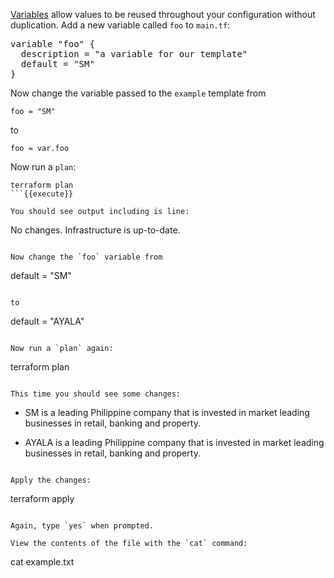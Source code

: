 [Variables](https://www.terraform.io/docs/configuration/variables.html) allow
values to be reused throughout your configuration without duplication. Add a
new variable called `foo` to `main.tf`:

<pre class="file" data-filename="main.tf">
variable "foo" {
  description = "a variable for our template"
  default = "SM"
}
</pre>

Now change the variable passed to the `example` template from

```
foo = "SM"
```

to

```
foo = var.foo
```

Now run a `plan`:

```
terraform plan
```{{execute}}

You should see output including is line:

```
No changes. Infrastructure is up-to-date.
```

Now change the `foo` variable from

```
default = "SM"
```

to

```
default = "AYALA"
```

Now run a `plan` again:

```
terraform plan
```{{execute}}

This time you should see some changes:

```
  - SM is a leading Philippine company that is invested in market leading businesses in retail, banking and property.
  + AYALA is a leading Philippine company that is invested in market leading businesses in retail, banking and property.
```

Apply the changes:

```
terraform apply
```{{execute}}

Again, type `yes` when prompted.

View the contents of the file with the `cat` command:

```
cat example.txt
```{{execute}}
